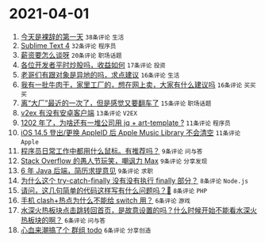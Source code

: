 # 2021-04-01

1. [今天是裸辞的第一天](https://www.v2ex.com/t/767059) `38条评论` `生活`
1. [Sublime Text 4](https://www.v2ex.com/t/767077) `32条评论` `程序员`
1. [薪资要怎么谈呀](https://www.v2ex.com/t/767072) `20条评论` `职场话题`
1. [各位开发者平时炒股吗，收益如何](https://www.v2ex.com/t/767060) `17条评论` `投资`
1. [老哥们有跟对象是异地的吗，求点建议](https://www.v2ex.com/t/767090) `16条评论` `生活`
1. [我有一批牛肉干，家里工厂的，想在网上卖，大家有什么建议吗](https://www.v2ex.com/t/767086) `16条评论` `买买买`
1. [离“大厂”最近的一次了，但是感觉又要翻车了](https://www.v2ex.com/t/767082) `15条评论` `职场话题`
1. [v2ex 有没有安卓客户端](https://www.v2ex.com/t/767051) `13条评论` `V2EX`
1. [1202 年了，为啥还有一堆公司用 jq + art-template ?](https://www.v2ex.com/t/767111) `11条评论` `程序员`
1. [iOS 14.5 登出/更换 AppleID 后 Apple Music Library 不会清空](https://www.v2ex.com/t/767053) `11条评论` `Apple`
1. [程序员日常工作中都用什么鼠标。有推荐吗？](https://www.v2ex.com/t/767106) `9条评论` `问与答`
1. [Stack Overflow 的愚人节玩笑，嘲讽力 Max](https://www.v2ex.com/t/767079) `9条评论` `分享发现`
1. [6 年 Java 后端，简历求提意见](https://www.v2ex.com/t/767064) `9条评论` `求职`
1. [为什么这个 try-catch-finally 没有没有执行 finally 部分？](https://www.v2ex.com/t/767110) `8条评论` `Node.js`
1. [请问，这几句简单的代码这样写有什么问题吗？🙏](https://www.v2ex.com/t/767055) `8条评论` `PHP`
1. [手机 clash+热点为什么不能给 switch 用？](https://www.v2ex.com/t/767091) `6条评论` `游戏`
1. [水深火热板块点击跳转回首页，是故意设置的吗？什么时候开始不能看水深火热板块的啊？](https://www.v2ex.com/t/767107) `6条评论` `问与答`
1. [心血来潮搞了个 群组 todo](https://www.v2ex.com/t/767054) `6条评论` `分享创造`
